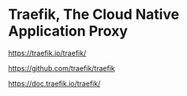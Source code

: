 # Traefik, The Cloud Native Application Proxy

<https://traefik.io/traefik/>

<https://github.com/traefik/traefik>

<https://doc.traefik.io/traefik/>
